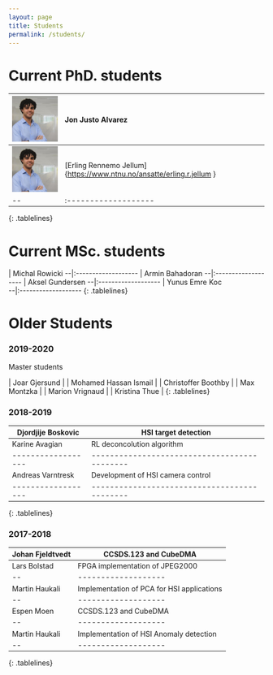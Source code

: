 ```yaml
---
layout: page
title: Students
permalink: /students/
---
```

<style>
.tablelines table, .tablelines td, .tablelines th {
        border: 1px solid black;
        }
</style>

# Current PhD. students

<img src="_images/Profile_pic_jon.jpg" alt="drawing" width="150"/> | Jon Justo Alvarez
--|:-------------------
<img src="_images/Profile_pic_jon.jpg" alt="drawing" width="150"/> | [Erling Rennemo Jellum]{https://www.ntnu.no/ansatte/erling.r.jellum }
--|:-------------------
{: .tablelines}

# Current MSc. students
 | Michal Rowicki 
--|:-------------------
 | Armin Bahadoran
--|:-------------------
 | Aksel Gundersen
--|:-------------------
 | Yunus Emre Koc  
--|:-------------------
{: .tablelines}

# Older Students




### 2019-2020

Master students

| Joar Gjersund          |
| Mohamed Hassan Ismail  |
| Christoffer Boothby    |
| Max Montzka            |
| Marion Vrignaud        |
| Kristina Thue          |
{: .tablelines}


### 2018-2019

|Djordjije Boskovic| HSI target detection
|------------------|--------------------------------------------|
|Karine Avagian| RL deconcolution algorithm
|------------------|--------------------------------------------|
|Andreas Varntresk | Development of HSI camera control
|------------------|--------------------------------------------|
{: .tablelines}

### 2017-2018
Johan Fjeldtvedt | CCSDS.123 and CubeDMA
--|-------------------
Lars Bolstad | FPGA implementation of JPEG2000 
--|-------------------
Martin Haukali | Implementation of PCA for HSI applications
--|-------------------
Espen Moen | CCSDS.123 and CubeDMA
--|-------------------
Martin Haukali | Implementation of HSI Anomaly detection
--|-------------------
{: .tablelines}


